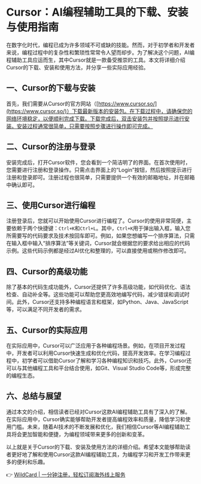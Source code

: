 # Cursor：AI编程辅助工具的下载、安装与使用指南

在数字化时代，编程已成为许多领域不可或缺的技能。然而，对于初学者和开发者来说，编程过程中的复杂性和繁琐性常常令人望而却步。为了解决这个问题，AI编程辅助工具应运而生，其中Cursor就是一款备受推崇的工具。本文将详细介绍Cursor的下载、安装和使用方法，并分享一些实际应用经验。

## 一、Cursor的下载与安装

首先，我们需要从Cursor的官方网站（[https://www.cursor.so/](https://www.cursor.so/)）下载最新版本的安装包。在下载过程中，请确保您的网络环境稳定，以便顺利完成下载。下载完成后，双击安装包并按照提示进行安装。安装过程通常很简单，只需要按照步骤进行操作即可完成。

## 二、Cursor的注册与登录

安装完成后，打开Cursor软件，您会看到一个简洁明了的界面。在首次使用时，您需要进行注册和登录操作。只需点击界面上的“Login”按钮，然后按照提示进行注册和登录即可。注册过程也很简单，只需要提供一个有效的邮箱地址，并在邮箱中确认即可。

## 三、使用Cursor进行编程

注册登录后，您就可以开始使用Cursor进行编程了。Cursor的使用非常简便，主要依赖于两个快捷键：`Ctrl+K`和`Ctrl+L`。其中，`Ctrl+K`用于弹出输入框，输入您所需要写的代码要求及技术按回车即可。例如，如果您想编写一个排序算法，只需在输入框中输入“排序算法”等关键词，Cursor就会根据您的要求给出相应的代码示例。这些代码示例都是经过AI优化和整理的，可以直接使用或稍作修改即可。

## 四、Cursor的高级功能

除了基本的代码生成功能外，Cursor还提供了许多高级功能，如代码优化、语法检查、自动补全等。这些功能可以帮助您更高效地编写代码，减少错误和调试时间。此外，Cursor还支持多种编程语言和框架，如Python、Java、JavaScript等，可以满足不同开发者的需求。

## 五、Cursor的实际应用

在实际应用中，Cursor可以广泛应用于各种编程场景。例如，在项目开发过程中，开发者可以利用Cursor快速生成和优化代码，提高开发效率。在学习编程过程中，初学者可以借助Cursor了解和学习各种编程知识和技巧。此外，Cursor还可以与其他编程工具和平台结合使用，如Git、Visual Studio Code等，形成完整的编程生态。

## 六、总结与展望

通过本文的介绍，相信读者已经对Cursor这款AI编程辅助工具有了深入的了解。在实际应用中，Cursor确实能够帮助开发者提高编程效率和质量，降低学习和使用门槛。未来，随着AI技术的不断发展和优化，我们相信Cursor等AI编程辅助工具将会更加智能和便捷，为编程领域带来更多的创新和变革。

以上就是关于Cursor的下载、安装及使用方法的详细介绍。希望本文能够帮助读者更好地了解和使用Cursor这款AI编程辅助工具，为编程学习和开发工作带来更多的便利和乐趣。

👉 [WildCard | 一分钟注册，轻松订阅海外线上服务](https://bbtdd.com/WildCard)
